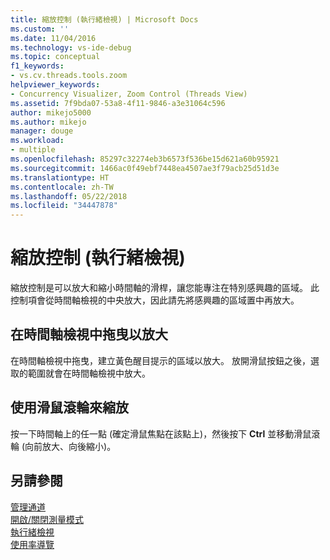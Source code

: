 ```yaml
---
title: 縮放控制 (執行緒檢視) | Microsoft Docs
ms.custom: ''
ms.date: 11/04/2016
ms.technology: vs-ide-debug
ms.topic: conceptual
f1_keywords:
- vs.cv.threads.tools.zoom
helpviewer_keywords:
- Concurrency Visualizer, Zoom Control (Threads View)
ms.assetid: 7f9bda07-53a8-4f11-9846-a3e31064c596
author: mikejo5000
ms.author: mikejo
manager: douge
ms.workload:
- multiple
ms.openlocfilehash: 85297c32274eb3b6573f536be15d621a60b95921
ms.sourcegitcommit: 1466ac0f49ebf7448ea4507ae3f79acb25d51d3e
ms.translationtype: HT
ms.contentlocale: zh-TW
ms.lasthandoff: 05/22/2018
ms.locfileid: "34447878"
---
```

# <a name="zoom-control-threads-view"></a>縮放控制 (執行緒檢視)
縮放控制是可以放大和縮小時間軸的滑桿，讓您能專注在特別感興趣的區域。 此控制項會從時間軸檢視的中央放大，因此請先將感興趣的區域置中再放大。  
  
## <a name="zoom-in-by-dragging-in-the-timeline-view"></a>在時間軸檢視中拖曳以放大  
 在時間軸檢視中拖曳，建立黃色醒目提示的區域以放大。 放開滑鼠按鈕之後，選取的範圍就會在時間軸檢視中放大。  
  
## <a name="zoom-in-and-out-by-using-the-mouse-wheel"></a>使用滑鼠滾輪來縮放  
 按一下時間軸上的任一點 (確定滑鼠焦點在該點上)，然後按下 **Ctrl** 並移動滑鼠滾輪 (向前放大、向後縮小)。  
  
## <a name="see-also"></a>另請參閱  
 [管理通道](../profiling/manage-channels.md)   
 [開啟/關閉測量模式](../profiling/measure-mode-on-off.md)   
 [執行緒檢視](../profiling/threads-view-parallel-performance.md)   
 [使用率導覽](../profiling/utilization-navigator.md)